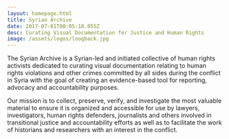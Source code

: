 ```yaml
---
layout: homepage.html
title: Syrian Archive
date: 2017-07-01T00:05:18.055Z
desc: Curating Visual Documentation for Justice and Human Rights
image: /assets/logos/loogback.jpg
---
```


The Syrian Archive is a Syrian-led and initiated collective of human rights activists dedicated to curating visual documentation relating to human rights violations and other crimes committed by all sides during the conflict in Syria with the goal of creating an evidence-based tool for reporting, advocacy and accountability purposes.

Our mission is to collect, preserve, verify, and investigate the most valuable material to ensure it is organized and accessible for use by lawyers, investigators, human rights defenders, journalists and others involved in transitional justice and accountability efforts as well as to facilitate the work of historians and researchers with an interest in the conflict.

